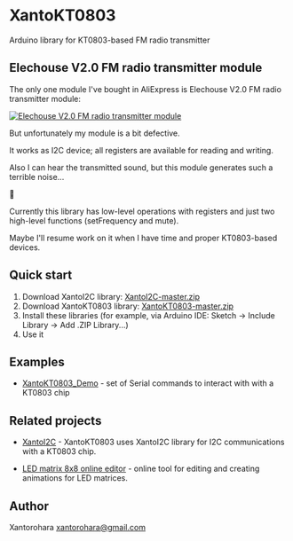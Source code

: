 # XantoKT0803
Arduino library for KT0803-based FM radio transmitter

## Elechouse V2.0 FM radio transmitter module

The only one module I've bought in AliExpress is Elechouse V2.0 FM radio transmitter module:

[![Elechouse V2.0 FM radio transmitter module](https://github.com/xantorohara/XantoKT0803/raw/master/extras/elechouse_v2_fm_transmitter.jpg?raw=true)](http://s.click.aliexpress.com/e/MNVjMVbaQ)


But unfortunately my module is a bit defective.

It works as I2C device; all registers are available for reading and writing.

Also I can hear the transmitted sound, but this module generates such a terrible noise...

:construction:

Currently this library has low-level operations with registers and just two high-level functions (setFrequency and mute).

Maybe I'll resume work on it when I have time and proper KT0803-based devices. 

## Quick start
1. Download XantoI2C library: [XantoI2C-master.zip](https://github.com/xantorohara/XantoI2C/archive/master.zip)
2. Download XantoKT0803 library: [XantoKT0803-master.zip](https://github.com/xantorohara/XantoKT0803/archive/master.zip)
3. Install these libraries (for example, via Arduino IDE: Sketch -> Include Library -> Add .ZIP Library...)
4. Use it 


## Examples
* [XantoKT0803_Demo](https://github.com/xantorohara/XantoKT0803/tree/master/examples/XantoKT0803_Demo) -
set of Serial commands to interact with with a KT0803 chip 

## Related projects
* [XantoI2C](https://xantorohara.github.io/XantoI2C/) - 
XantoKT0803 uses XantoI2C library for I2C communications with a KT0803 chip.

* [LED matrix 8x8 online editor](https://xantorohara.github.io/led-matrix-editor/) -
online tool for editing and creating animations for LED matrices.

## Author
Xantorohara <xantorohara@gmail.com>
